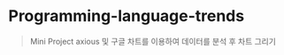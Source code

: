 Programming-language-trends
=============================
> Mini Project
> axious 및 구글 차트를 이용하여 데이터를 분석 후 차트 그리기
